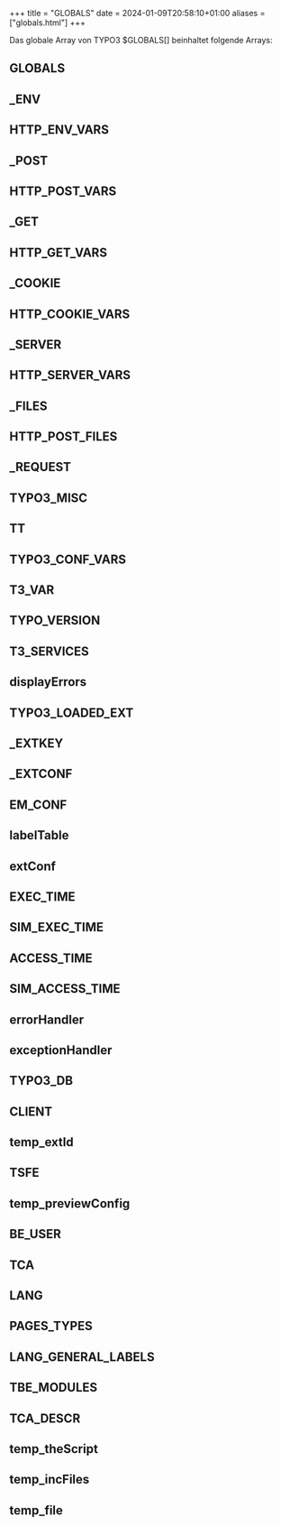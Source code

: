 +++
title = "GLOBALS"
date = 2024-01-09T20:58:10+01:00
aliases = ["globals.html"]
+++

Das globale Array von TYPO3 $GLOBALS[] beinhaltet folgende Arrays:

## GLOBALS
## _ENV
## HTTP_ENV_VARS
## _POST
## HTTP_POST_VARS
## _GET
## HTTP_GET_VARS
## _COOKIE
## HTTP_COOKIE_VARS
## _SERVER
## HTTP_SERVER_VARS
## _FILES
## HTTP_POST_FILES
## _REQUEST
## TYPO3_MISC
## TT
## TYPO3_CONF_VARS
## T3_VAR
## TYPO_VERSION
## T3_SERVICES
## displayErrors
## TYPO3_LOADED_EXT
## _EXTKEY
## _EXTCONF
## EM_CONF
## labelTable
## extConf
## EXEC_TIME
## SIM_EXEC_TIME
## ACCESS_TIME
## SIM_ACCESS_TIME
## errorHandler
## exceptionHandler
## TYPO3_DB
## CLIENT
## temp_extId
## TSFE
## temp_previewConfig
## BE_USER
## TCA
## LANG
## PAGES_TYPES
## LANG_GENERAL_LABELS
## TBE_MODULES
## TCA_DESCR
## temp_theScript
## temp_incFiles
## temp_file
